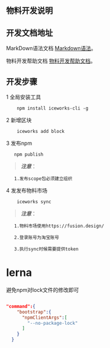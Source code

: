 ## 物料开发说明

## 开发文档地址
MarkDown语法文档 [Markdown语法](https://markdown.com.cn "最好的markdown教程")。

物料开发帮助文档 [物料开发帮助文档](https://appworks.site/materials/about.html "物料开发帮助文档地址")。


## 开发步骤

1 全局安装工具
```
    npm install iceworks-cli -g
```

2 新增区块
```
    iceworks add block
```

3 发布npm
```
   npm publish
```

> **_注意_**：

       1.发布scope包必须建立组织


4 发发布物料市场
```
    iceworks sync
```

> **_注意_**：

       1.物料市场使用https://fusion.design/

       2.登录账号为淘宝账号

       3.执行sync时候需要提供token


# lerna



避免npm对lock文件的修改即可

```json

"command":{
    "bootstrap":{
      "npmClientArgs":[
        "--no-package-lock"
      ]
    }
  }

```


